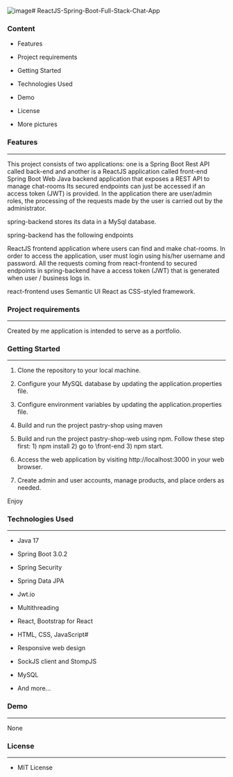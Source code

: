 ![image](https://github.com/Ivzilol/Chat-are-you/assets/106906817/5c32ab1f-1965-44f9-8c30-1e337f3f7c6c)# ReactJS-Spring-Boot-Full-Stack-Chat-App
<h3>Content</h3>

- Features

- Project requirements

- Getting Started

- Technologies Used

- Demo

- License

- More pictures


<h3>Features</h3>
<hr>
This project consists of two applications: one is a Spring Boot Rest API called back-end and another is a ReactJS application called front-end
Spring Boot Web Java backend application that exposes a REST API to manage chat-rooms Its secured endpoints can just be accessed if an access token (JWT) is provided.
In the application there are user/admin roles, the processing of the requests made by the user is carried out by the administrator.

spring-backend stores its data in a MySql database.

spring-backend has the following endpoints

ReactJS frontend application where users can find and make chat-rooms. In order to access the application, user must login using his/her username and password. All the requests coming from react-frontend to secured endpoints in spring-backend have a access token (JWT) that is generated when user / business logs in.

react-frontend uses Semantic UI React as CSS-styled framework.

<h3>Project requirements</h3>
<hr>
Created by me application is intended to serve as a portfolio.

<h3>Getting Started</h3>
<hr>

1. Clone the repository to your local machine.

2. Configure your MySQL database by updating the application.properties file.
  
3. Configure environment variables by updating the application.properties file.
   
4. Build and run the project pastry-shop using maven

5. Build and run the project pastry-shop-web using npm. Follow these step first: 1) npm install 2) go to \front-end 3) npm start.

6. Access the web application by visiting http://localhost:3000 in your web browser.

7. Create admin and user accounts, manage products, and place orders as needed.

Enjoy

<h3>Technologies Used</h3>
<hr>

- Java 17

- Spring Boot 3.0.2

- Spring Security

- Spring Data JPA

- Jwt.io

- Multithreading

- React, Bootstrap for React

- HTML, CSS, JavaScript#

- Responsive web design

- SockJS client and StompJS

- MySQL

- And more...

<h3>Demo</h3>
<hr>

None

<h3>License</h3>
<hr>

- MIT License
